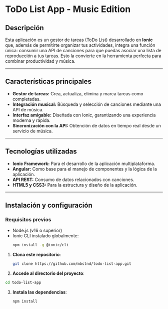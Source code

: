 # ToDo List App - Music Edition

## Descripción

Esta aplicación es un gestor de tareas (ToDo List) desarrollado en **Ionic** que, además de permitirte organizar tus actividades, integra una función única: consumir una API de canciones para que puedas asociar una lista de reproducción a tus tareas. Esto la convierte en la herramienta perfecta para combinar productividad y música.

---

## Características principales

- **Gestor de tareas:** Crea, actualiza, elimina y marca tareas como completadas.
- **Integración musical:** Búsqueda y selección de canciones mediante una API de música.
- **Interfaz amigable:** Diseñada con Ionic, garantizando una experiencia moderna y rápida.
- **Sincronización con la API:** Obtención de datos en tiempo real desde un servicio de música.

---

## Tecnologías utilizadas

- **Ionic Framework:** Para el desarrollo de la aplicación multiplataforma.
- **Angular:** Como base para el manejo de componentes y la lógica de la aplicación.
- **API REST:** Consumo de datos relacionados con canciones.
- **HTML5 y CSS3:** Para la estructura y diseño de la aplicación.

---

## Instalación y configuración

### Requisitos previos

- Node.js (v16 o superior)
- Ionic CLI instalado globalmente:
  ```bash
  npm install -g @ionic/cli

1. **Clona este repositorio**:
   ```bash
   git clone https://github.com/mbstnd/todo-list-app.git
2.  **Accede al directorio del proyecto**:
   ```bash
   cd todo-list-app
   ```
3. **Instala las dependencias**:
   ```bash
   npm install
